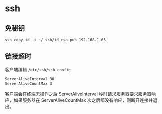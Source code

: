 # ssh

## 免秘钥

```shell
ssh-copy-id -i ~/.ssh/id_rsa.pub 192.168.1.63
```

## 链接超时

客户端编辑 `/etc/ssh/ssh_config`

```txt
ServerAliveInterval 30
ServerAliveCountMax 3
```

客户端会在终端无操作之后 ServerAliveInterval 秒时请求服务器要求服务器响应，如果服务器在 ServerAliveCountMax 次之后都没有响应，则断开连接并退出。
